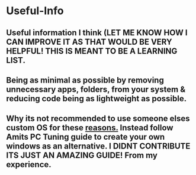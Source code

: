 # Useful-Info
## Useful information I think (LET ME KNOW HOW I CAN IMPROVE IT AS THAT WOULD BE VERY HELPFUL! THIS IS MEANT TO BE A LEARNING LIST.

## Being as minimal as possible by removing unnecessary apps, folders, from your system & reducing code being as lightweight as possible.

## Why its not recommended to use someone elses custom OS for these [reasons.](/Dont-use-customos.md) Instead follow Amits PC Tuning guide to create your own windows as an alternative. I DIDNT CONTRIBUTE ITS JUST AN AMAZING GUIDE! From my experience.
